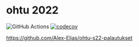 # ohtu 2022

![GitHub Actions](https://github.com/Alex-Elias/ohtuvarasto/workflows/CI/badge.svg)
[![codecov](https://codecov.io/gh/Alex-Elias/ohtuvarasto/branch/main/graph/badge.svg?token=8S16R67GA0)](https://codecov.io/gh/Alex-Elias/ohtuvarasto)

https://github.com/Alex-Elias/ohtu-s22-palautukset
